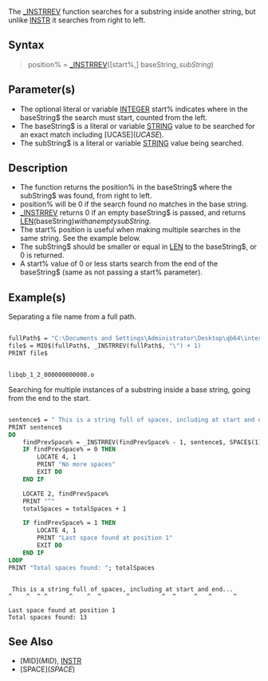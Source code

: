 The [_INSTRREV](_INSTRREV) function searches for a substring inside another string, but unlike [INSTR](INSTR) it searches from right to left.

## Syntax

> position% = [_INSTRREV](_INSTRREV)([start%,] baseString$, subString$)

## Parameter(s)

* The optional literal or variable [INTEGER](INTEGER) start% indicates where in the baseString$ the search must start, counted from the left. 
* The baseString$ is a literal or variable [STRING](STRING) value to be searched for an exact match including [UCASE$](UCASE$). 
* The subString$ is a literal or variable [STRING](STRING) value being searched.

## Description

* The function returns the position% in the baseString$ where the subString$ was found, from right to left.
* position% will be 0 if the search found no matches in the base string.
* [_INSTRREV](_INSTRREV) returns 0 if an empty baseString$ is passed, and returns [LEN](LEN)(baseString$) with an empty subString$.
* The start% position is useful when making multiple searches in the same string. See the example below.
* The subString$ should be smaller or equal in [LEN](LEN) to the baseString$, or 0 is returned.
* A start% value of 0 or less starts search from the end of the baseString$ (same as not passing a start% parameter).

## Example(s)

Separating a file name from a full path.

```vb

fullPath$ = "C:\Documents and Settings\Administrator\Desktop\qb64\internal\c\libqb\os\win\libqb_1_2_000000000000.o"
file$ = MID$(fullPath$, _INSTRREV(fullPath$, "\") + 1)
PRINT file$

```

```text

libqb_1_2_000000000000.o

```

Searching for multiple instances of a substring inside a base string, going from the end to the start.

```vb

sentence$ = " This is a string full of spaces, including at start and end... "
PRINT sentence$
DO
    findPrevSpace% = _INSTRREV(findPrevSpace% - 1, sentence$, SPACE$(1))
    IF findPrevSpace% = 0 THEN
        LOCATE 4, 1
        PRINT "No more spaces"
        EXIT DO
    END IF

    LOCATE 2, findPrevSpace%
    PRINT "^"
    totalSpaces = totalSpaces + 1

    IF findPrevSpace% = 1 THEN 
        LOCATE 4, 1
        PRINT "Last space found at position 1"
        EXIT DO
    END IF
LOOP
PRINT "Total spaces found: "; totalSpaces

```

```text

 This is a string full of spaces, including at start and end... 
^    ^  ^ ^      ^    ^  ^       ^         ^  ^     ^   ^      ^

Last space found at position 1
Total spaces found: 13

```

## See Also

* [MID$](MID$), [INSTR](INSTR)
* [SPACE$](SPACE$)
